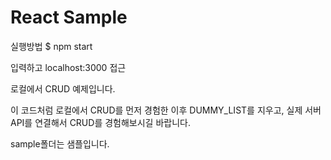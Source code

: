 # React Sample

실행방법
$ npm start

입력하고 localhost:3000 접근

로컬에서 CRUD 예제입니다.

이 코드처럼 로컬에서 CRUD를 먼저 경험한 이후
DUMMY_LIST를 지우고, 실제 서버 API를 연결해서 CRUD를 경험해보시길 바랍니다.

sample폴더는 샘플입니다.
